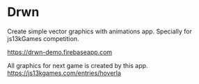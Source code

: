 # Drwn

Create simple vector graphics with animations app.
Specially for js13kGames competition.

https://drwn-demo.firebaseapp.com

All graphics for next game is created by this app.
https://js13kgames.com/entries/hoverla
